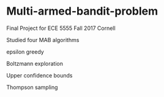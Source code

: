 # Multi-armed-bandit-problem

Final Project for ECE 5555 Fall 2017 Cornell

Studied four MAB algorithms


epsilon greedy

Boltzmann exploration

Upper confidence bounds

Thompson sampling

